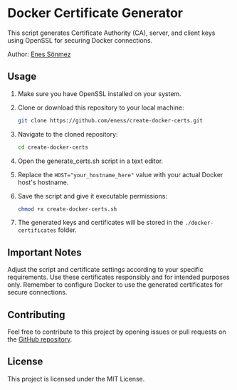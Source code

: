 # Docker Certificate Generator

This script generates Certificate Authority (CA), server, and client keys using OpenSSL for securing Docker connections.

Author: [Enes Sönmez](https://github.com/eness)

## Usage

1. Make sure you have OpenSSL installed on your system.

2. Clone or download this repository to your local machine:

   ```bash
   git clone https://github.com/eness/create-docker-certs.git
   ```

3. Navigate to the cloned repository:

   ```bash
   cd create-docker-certs
   ```

4. Open the generate_certs.sh script in a text editor.

5. Replace the `HOST="your_hostname_here"` value with your actual Docker host's hostname.

6. Save the script and give it executable permissions:

   ```bash
   chmod +x create-docker-certs.sh
   ```

7. The generated keys and certificates will be stored in the `./docker-certificates` folder.

## Important Notes

Adjust the script and certificate settings according to your specific requirements.
Use these certificates responsibly and for intended purposes only.
Remember to configure Docker to use the generated certificates for secure connections.

## Contributing
Feel free to contribute to this project by opening issues or pull requests on the [GitHub repository](https://github.com/eness/create-docker-certs/).

## License
This project is licensed under the MIT License.
